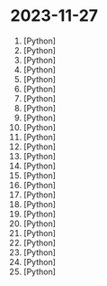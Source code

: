 # 2023-11-27

1. [](https://github.comundefined "Build ChatGPT over your data, all with natural language") [Python]
2. [](https://github.comundefined "Focus on prompting and generating") [Python]
3. [](https://github.comundefined "Generative Models by Stability AI") [Python]
4. [](https://github.comundefined "🤗 Transformers: State-of-the-art Machine Learning for Pytorch, TensorFlow, and JAX.") [Python]
5. [](https://github.comundefined "The official implementation of HierSpeech++") [Python]
6. [](https://github.comundefined "⚡ Building applications with LLMs through composability ⚡") [Python]
7. [](https://github.comundefined "FastAPI framework, high performance, easy to learn, fast to code, ready for production") [Python]
8. [](https://github.comundefined "Python - 100天从新手到大师") [Python]
9. [](https://github.comundefined "Robust Speech Recognition via Large-Scale Weak Supervision") [Python]
10. [](https://github.comundefined "Sparsity-aware deep learning inference runtime for CPUs") [Python]
11. [](https://github.comundefined "") [Python]
12. [](https://github.comundefined "Robust recipes for to align language models with human and AI preferences") [Python]
13. [](https://github.comundefined "Learn how to design large-scale systems. Prep for the system design interview. Includes Anki flashcards.") [Python]
14. [](https://github.comundefined "A collective list of free APIs") [Python]
15. [](https://github.comundefined "one-click face swap") [Python]
16. [](https://github.comundefined "Blender addon that simplifies access to useful operators and adds missing functionality") [Python]
17. [](https://github.comundefined "Linux, Jenkins, AWS, SRE, Prometheus, Docker, Python, Ansible, Git, Kubernetes, Terraform, OpenStack, SQL, NoSQL, Azure, GCP, DNS, Elastic, Network, Virtualization. DevOps Interview Questions") [Python]
18. [](https://github.comundefined "TensorRT Extension for Stable Diffusion Web UI") [Python]
19. [](https://github.comundefined "Mail-in-a-Box helps individuals take back control of their email by defining a one-click, easy-to-deploy SMTP+everything else server: a mail server in a box.") [Python]
20. [](https://github.comundefined "a state-of-the-art-level open visual language model | 多模态预训练模型") [Python]
21. [](https://github.comundefined "Tesla Light Show") [Python]
22. [](https://github.comundefined "A curated list of awesome Python frameworks, libraries, software and resources") [Python]
23. [](https://github.comundefined "Stable Diffusion with Core ML on Apple Silicon") [Python]
24. [](https://github.comundefined "一个带web界面的声音克隆工具，使用你的音色或任意声音来录制音频") [Python]
25. [](https://github.comundefined "Revolutionizing Database Interactions with Private LLM Technology") [Python]
